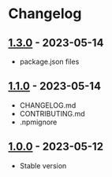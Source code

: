 # Changelog

## [1.3.0][] - 2023-05-14

- package.json files

## [1.1.0][] - 2023-05-14

- CHANGELOG.md
- CONTRIBUTING.md
- .npmignore

## [1.0.0][] - 2023-05-12

- Stable version

[1.3.0]: https://github.com/LeadFisherSolutions/eslint-config-leadfisher/compare/v1.1.0...v1.3.0
[1.1.0]: https://github.com/LeadFisherSolutions/eslint-config-leadfisher/compare/release...v1.1.0
[1.0.0]: https://github.com/LeadFisherSolutions/eslint-config-leadfisher/releases/tag/release
